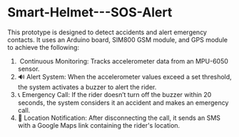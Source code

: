 # Smart-Helmet---SOS-Alert
This prototype is designed to detect accidents and alert emergency contacts. It uses an
Arduino board, SIM800 GSM module, and GPS module to achieve the following:
1. ️ Continuous Monitoring: Tracks accelerometer data from an MPU-6050 sensor.
2. 🔊 Alert System: When the accelerometer values exceed a set threshold, the system
activates a buzzer to alert the rider.
3. 📞 Emergency Call: If the rider doesn’t turn off the buzzer within 20 seconds, the
system considers it an accident and makes an emergency call.
4. 📍 Location Notification: After disconnecting the call, it sends an SMS with a
Google Maps link containing the rider's location.